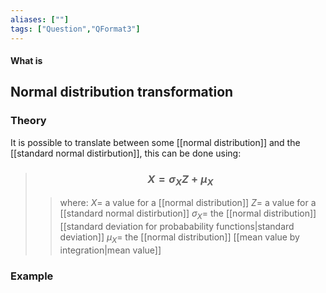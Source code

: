 ```yaml
---
aliases: [""]
tags: ["Question","QFormat3"]
---
```


#### What is
## Normal distribution transformation
### Theory
It is possible to translate between some [[normal distribution]] and the [[standard normal distirbution]], this can be done using:

> ### $$ X = \sigma_{X} Z + \mu_{X} $$ 
>> where:
>> $X=$ a value for a [[normal distribution]]
>> $Z=$ a value for a [[standard normal distirbution]]
>> $\sigma_{X}=$ the [[normal distribution]] [[standard deviation for probabability functions|standard deviation]]
>> $\mu_{X}=$ the [[normal distribution]] [[mean value by integration|mean value]]


### Example

